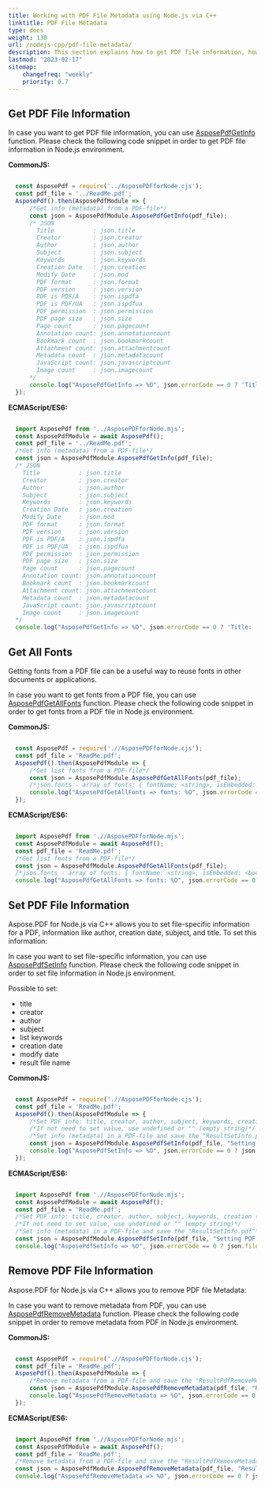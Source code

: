 ```yaml
---
title: Working with PDF File Metadata using Node.js via C++
linktitle: PDF File Metadata
type: docs
weight: 130
url: /nodejs-cpp/pdf-file-metadata/
description: This section explains how to get PDF file information, how to get metadata from a PDF file, set PDF File Information.
lastmod: "2023-02-17"
sitemap:
    changefreq: "weekly"
    priority: 0.7
---
```


## Get PDF File Information

In case you want to get PDF file information, you can use [AsposePdfGetInfo](https://reference.aspose.com/pdf/nodejs-cpp/metadata/asposepdfgetinfo/) function. 
Please check the following code snippet in order to get PDF file information in Node.js environment.

**CommonJS:**

```cjs

  const AsposePdf = require('../AsposePDFforNode.cjs');
  const pdf_file = '../ReadMe.pdf';
  AsposePdf().then(AsposePdfModule => {
      /*Get info (metadata) from a PDF-file*/
      const json = AsposePdfModule.AsposePdfGetInfo(pdf_file);
      /* JSON
        Title           : json.title
        Creator         : json.creator
        Author          : json.author
        Subject         : json.subject
        Keywords        : json.keywords
        Creation Date   : json.creation
        Modify Date     : json.mod
        PDF format      : json.format
        PDF version     : json.version
        PDF is PDF/A    : json.ispdfa
        PDF is PDF/UA   : json.ispdfua
        PDF permission  : json.permission
        PDF page size   : json.size
        Page count      : json.pagecount
        Annotation count: json.annotationcount
        Bookmark count  : json.bookmarkcount
        Attachment count: json.attachmentcount
        Metadata count  : json.metadatacount
        JavaScript count: json.javascriptcount
        Image count     : json.imagecount
      */
      console.log("AsposePdfGetInfo => %O", json.errorCode == 0 ? 'Title: ' + json.title : json.errorText);
  });
```

**ECMAScript/ES6:**

```mjs

  import AsposePdf from '../AsposePDFforNode.mjs';
  const AsposePdfModule = await AsposePdf();
  const pdf_file = '../ReadMe.pdf';
  /*Get info (metadata) from a PDF-file*/
  const json = AsposePdfModule.AsposePdfGetInfo(pdf_file);
  /* JSON
    Title           : json.title
    Creator         : json.creator
    Author          : json.author
    Subject         : json.subject
    Keywords        : json.keywords
    Creation Date   : json.creation
    Modify Date     : json.mod
    PDF format      : json.format
    PDF version     : json.version
    PDF is PDF/A    : json.ispdfa
    PDF is PDF/UA   : json.ispdfua
    PDF permission  : json.permission
    PDF page size   : json.size
    Page count      : json.pagecount
    Annotation count: json.annotationcount
    Bookmark count  : json.bookmarkcount
    Attachment count: json.attachmentcount
    Metadata count  : json.metadatacount
    JavaScript count: json.javascriptcount
    Image count     : json.imagecount
  */
  console.log("AsposePdfGetInfo => %O", json.errorCode == 0 ? 'Title: ' + json.title : json.errorText);
```

## Get All Fonts

Getting fonts from a PDF file can be a useful way to reuse fonts in other documents or applications. 

In case you want to get fonts from a PDF file, you can use [AsposePdfGetAllFonts](https://reference.aspose.com/pdf/nodejs-cpp/metadata/asposepdfgetallfonts/) function. 
Please check the following code snippet in order to get fonts from a PDF file in Node.js environment.

**CommonJS:**

```cjs

  const AsposePdf = require('.//AsposePDFforNode.cjs');
  const pdf_file = 'ReadMe.pdf';
  AsposePdf().then(AsposePdfModule => {
      /*Get list fonts from a PDF-file*/
      const json = AsposePdfModule.AsposePdfGetAllFonts(pdf_file);
      /*json.fonts - array of fonts: { fontName: <string>, isEmbedded: <boolean>, isAccessible: <boolean> }*/
      console.log("AsposePdfGetAllFonts => fonts: %O", json.errorCode == 0 ? json.fonts : json.errorText);
  });
```

**ECMAScript/ES6:**

```mjs

  import AsposePdf from './/AsposePDFforNode.mjs';
  const AsposePdfModule = await AsposePdf();
  const pdf_file = 'ReadMe.pdf';
  /*Get list fonts from a PDF-file*/
  const json = AsposePdfModule.AsposePdfGetAllFonts(pdf_file);
  /*json.fonts - array of fonts: { fontName: <string>, isEmbedded: <boolean>, isAccessible: <boolean> }*/
  console.log("AsposePdfGetAllFonts => fonts: %O", json.errorCode == 0 ? json.fonts : json.errorText);
```

## Set PDF File Information

Aspose.PDF for Node.js via C++ allows you to set file-specific information for a PDF, information like author, creation date, subject, and title. To set this information:

In case you want to set file-specific information, you can use [AsposePdfSetInfo](https://reference.aspose.com/pdf/nodejs-cpp/metadata/asposepdfsetinfo/) function. 
Please check the following code snippet in order to set file information in Node.js environment.

Possible to set: 
- title
- creator
- author
- subject
- list keywords
- creation date
- modify date
- result file name

**CommonJS:**

```cjs

  const AsposePdf = require('.//AsposePDFforNode.cjs');
  const pdf_file = 'ReadMe.pdf';
  AsposePdf().then(AsposePdfModule => {
      /*Set PDF info: title, creator, author, subject, keywords, creation (date), mod (date modify)*/
      /*If not need to set value, use undefined or "" (empty string)*/
      /*Set info (metadata) in a PDF-file and save the "ResultSetInfo.pdf"*/
      const json = AsposePdfModule.AsposePdfSetInfo(pdf_file, "Setting PDF Document Information", "", "Aspose", undefined, "Aspose.Pdf, DOM, API", undefined, "05/05/2023 11:55 PM", "ResultSetInfo.pdf");
      console.log("AsposePdfSetInfo => %O", json.errorCode == 0 ? json.fileNameResult : json.errorText);
  });
```

**ECMAScript/ES6:**

```mjs

  import AsposePdf from './/AsposePDFforNode.mjs';
  const AsposePdfModule = await AsposePdf();
  const pdf_file = 'ReadMe.pdf';
  /*Set PDF info: title, creator, author, subject, keywords, creation (date), mod (date modify)*/
  /*If not need to set value, use undefined or "" (empty string)*/
  /*Set info (metadata) in a PDF-file and save the "ResultSetInfo.pdf"*/
  const json = AsposePdfModule.AsposePdfSetInfo(pdf_file, "Setting PDF Document Information", "", "Aspose", undefined, "Aspose.Pdf, DOM, API", undefined, "05/05/2023 11:55 PM", "ResultSetInfo.pdf");
  console.log("AsposePdfSetInfo => %O", json.errorCode == 0 ? json.fileNameResult : json.errorText);
```

## Remove PDF File Information

Aspose.PDF for Node.js via C++ allows you to remove PDF file Metadata:

In case you want to remove metadata from PDF, you can use [AsposePdfRemoveMetadata](https://reference.aspose.com/pdf/nodejs-cpp/metadata/asposepdfremovemetadata/) function. 
Please check the following code snippet in order to remove metadata from PDF in Node.js environment.

**CommonJS:**

```cjs

  const AsposePdf = require('.//AsposePDFforNode.cjs');
  const pdf_file = 'ReadMe.pdf';
  AsposePdf().then(AsposePdfModule => {
      /*Remove metadata from a PDF-file and save the "ResultPdfRemoveMetadata.pdf"*/
      const json = AsposePdfModule.AsposePdfRemoveMetadata(pdf_file, "ResultPdfRemoveMetadata.pdf");
      console.log("AsposePdfRemoveMetadata => %O", json.errorCode == 0 ? json.fileNameResult : json.errorText);
  });
```

**ECMAScript/ES6:**

```mjs

  import AsposePdf from './/AsposePDFforNode.mjs';
  const AsposePdfModule = await AsposePdf();
  const pdf_file = 'ReadMe.pdf';
  /*Remove metadata from a PDF-file and save the "ResultPdfRemoveMetadata.pdf"*/
  const json = AsposePdfModule.AsposePdfRemoveMetadata(pdf_file, "ResultPdfRemoveMetadata.pdf");
  console.log("AsposePdfRemoveMetadata => %O", json.errorCode == 0 ? json.fileNameResult : json.errorText);
```